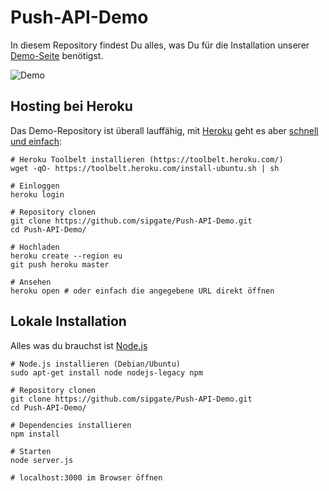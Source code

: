 # Push-API-Demo

In diesem Repository findest Du alles, was Du für die Installation unserer [Demo-Seite](https://demo.sipgate.io) benötigst.

![Demo](https://raw.github.com/sipgate/Push-API-Demo/master/public/img/animation.gif)

## Hosting bei Heroku

Das Demo-Repository ist überall lauffähig, mit [Heroku](https://www.heroku.com/) geht es aber [schnell und einfach](https://devcenter.heroku.com/articles/getting-started-with-nodejs):


```shell
# Heroku Toolbelt installieren (https://toolbelt.heroku.com/)
wget -qO- https://toolbelt.heroku.com/install-ubuntu.sh | sh

# Einloggen
heroku login

# Repository clonen
git clone https://github.com/sipgate/Push-API-Demo.git
cd Push-API-Demo/

# Hochladen
heroku create --region eu
git push heroku master

# Ansehen
heroku open # oder einfach die angegebene URL direkt öffnen
```

## Lokale Installation

Alles was du brauchst ist [Node.js](http://nodejs.org/)

```shell
# Node.js installieren (Debian/Ubuntu)
sudo apt-get install node nodejs-legacy npm

# Repository clonen
git clone https://github.com/sipgate/Push-API-Demo.git
cd Push-API-Demo/

# Dependencies installieren
npm install

# Starten
node server.js

# localhost:3000 im Browser öffnen
```

